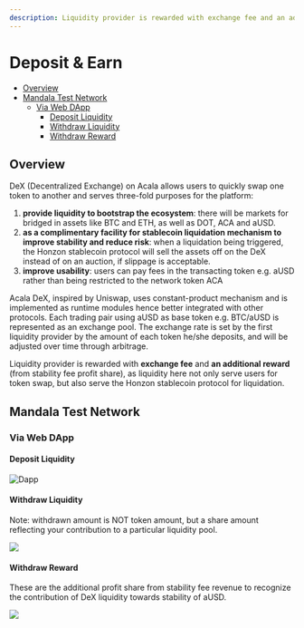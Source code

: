 ```yaml
---
description: Liquidity provider is rewarded with exchange fee and an additional reward.
---
```


# Deposit & Earn

* [Overview](https://wiki.acala.network/learn/basics/deposit-and-earn#overview)
* [Mandala Test Network](https://wiki.acala.network/learn/basics/deposit-and-earn#mandala-test-network)
  * [Via Web DApp](https://wiki.acala.network/learn/basics/deposit-and-earn#via-web-dapp)
    * [Deposit Liquidity](https://wiki.acala.network/learn/basics/deposit-and-earn#deposit-liquidity)
    * [Withdraw Liquidity](https://wiki.acala.network/learn/basics/deposit-and-earn#withdraw-liquidity)
    * [Withdraw Reward](https://wiki.acala.network/learn/basics/deposit-and-earn#withdraw-reward)

## Overview

DeX \(Decentralized Exchange\) on Acala allows users to quickly swap one token to another and serves three-fold purposes for the platform:

1. **provide liquidity to bootstrap the ecosystem**: there will be markets for bridged in assets like BTC and ETH, as well as DOT, ACA and aUSD.
2. **as a complimentary facility for stablecoin liquidation mechanism to improve stability and reduce risk**: when a liquidation being triggered, the Honzon stablecoin protocol will sell the assets off on the DeX instead of on an auction, if slippage is acceptable.
3. **improve usability**: users can pay fees in the transacting token e.g. aUSD rather than being restricted to the network token ACA

Acala DeX, inspired by Uniswap, uses constant-product mechanism and is implemented as runtime modules hence better integrated with other protocols. Each trading pair using aUSD as base token e.g. BTC/aUSD is represented as an exchange pool. The exchange rate is set by the first liquidity provider by the amount of each token he/she deposits, and will be adjusted over time through arbitrage.

Liquidity provider is rewarded with **exchange fee** and **an additional reward** \(from stability fee profit share\), as liquidity here not only serve users for token swap, but also serve the Honzon stablecoin protocol for liquidation.

## Mandala Test Network

### Via Web DApp

#### Deposit Liquidity

![Dapp](https://github.com/AcalaNetwork/Acala/wiki/image/depositearn_deposit.png)

#### Withdraw Liquidity

 Note: withdrawn amount is NOT token amount, but a share amount reflecting your contribution to a particular liquidity pool.

![](https://github.com/AcalaNetwork/Acala/wiki/image/depositearn_withdraw.png)

#### Withdraw Reward

 These are the additional profit share from stability fee revenue to recognize the contribution of DeX liquidity towards stability of aUSD.

![](https://github.com/AcalaNetwork/Acala/wiki/image/depositearn_reward.png)

